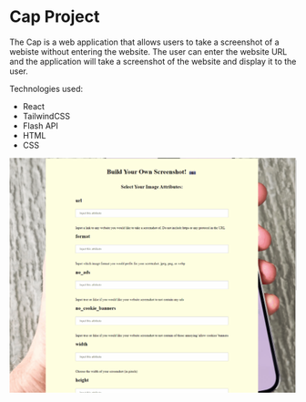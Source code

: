 # Cap Project

The Cap is a web application that allows users to take a screenshot of a webiste without entering the website. The user can enter the website URL and the application will take a screenshot of the website and display it to the user. 

Technologies used:
- React
- TailwindCSS
- Flash API
- HTML
- CSS




![Cap Animation](cap.gif)

